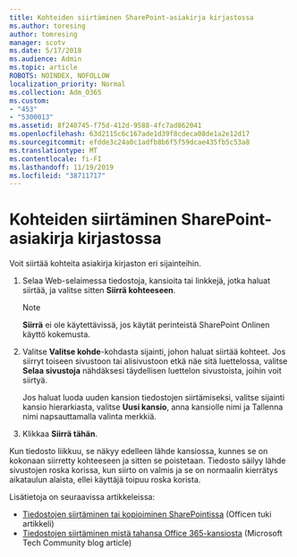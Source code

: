 ```yaml
---
title: Kohteiden siirtäminen SharePoint-asiakirja kirjastossa
ms.author: toresing
author: tomresing
manager: scotv
ms.date: 5/17/2018
ms.audience: Admin
ms.topic: article
ROBOTS: NOINDEX, NOFOLLOW
localization_priority: Normal
ms.collection: Adm_O365
ms.custom:
- "453"
- "5300013"
ms.assetid: 8f240745-f75d-412d-9588-4fc7ad862041
ms.openlocfilehash: 63d2115c6c167ade1d39f8cdeca08de1a2e12d17
ms.sourcegitcommit: efdde3c24a0c1adfb8b6f5f59dcae435fb5c53a8
ms.translationtype: MT
ms.contentlocale: fi-FI
ms.lasthandoff: 11/19/2019
ms.locfileid: "38711717"
---
```

# <a name="move-items-in-a-sharepoint-document-library"></a>Kohteiden siirtäminen SharePoint-asiakirja kirjastossa

Voit siirtää kohteita asiakirja kirjaston eri sijainteihin.
  
1. Selaa Web-selaimessa tiedostoja, kansioita tai linkkejä, jotka haluat siirtää, ja valitse sitten **Siirrä kohteeseen**.

    > [!NOTE]
    > **Siirrä** ei ole käytettävissä, jos käytät perinteistä SharePoint Onlinen käyttö kokemusta.
  
2. Valitse **Valitse kohde**-kohdasta sijainti, johon haluat siirtää kohteet. Jos siirryt toiseen sivustoon tai alisivustoon etkä näe sitä luettelossa, valitse **Selaa sivustoja** nähdäksesi täydellisen luettelon sivustoista, joihin voit siirtyä.

    Jos haluat luoda uuden kansion tiedostojen siirtämiseksi, valitse sijainti kansio hierarkiasta, valitse **Uusi kansio**, anna kansiolle nimi ja Tallenna nimi napsauttamalla valinta merkkiä.

3. Klikkaa **Siirrä tähän**.

 Kun tiedosto liikkuu, se näkyy edelleen lähde kansiossa, kunnes se on kokonaan siirretty kohteeseen ja sitten se poistetaan. Tiedosto säilyy lähde sivustojen roska korissa, kun siirto on valmis ja se on normaalin kierrätys aikataulun alaista, ellei käyttäjä toipuu roska korista.

Lisätietoja on seuraavissa artikkeleissa:

 - [Tiedostojen siirtäminen tai kopioiminen SharePointissa](https://support.office.com/article/move-or-copy-files-in-sharepoint-00e2f483-4df3-46be-a861-1f5f0c1a87bc) (Officen tuki artikkeli)
 - [Tiedostojen siirtäminen mistä tahansa Office 365-kansiosta](https://techcommunity.microsoft.com/t5/Microsoft-SharePoint-Blog/Now-move-files-anywhere-in-Office-365-SharePoint-and-OneDrive/ba-p/146973) (Microsoft Tech Community blog article) 